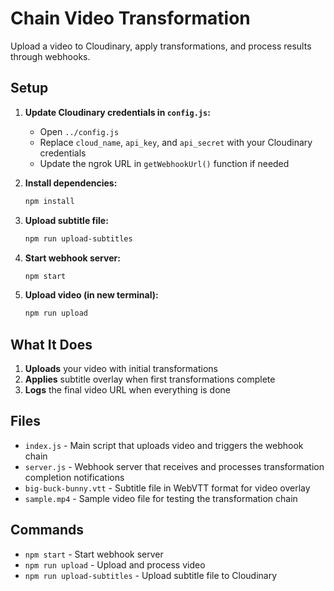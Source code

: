 # Chain Video Transformation

Upload a video to Cloudinary, apply transformations, and process results through webhooks.

## Setup

1. **Update Cloudinary credentials in `config.js`:**
   - Open `../config.js`
   - Replace `cloud_name`, `api_key`, and `api_secret` with your Cloudinary credentials
   - Update the ngrok URL in `getWebhookUrl()` function if needed

2. **Install dependencies:**
   ```bash
   npm install
   ```

3. **Upload subtitle file:**
   ```bash
   npm run upload-subtitles
   ```

4. **Start webhook server:**
   ```bash
   npm start
   ```

5. **Upload video (in new terminal):**
   ```bash
   npm run upload
   ```

## What It Does

1. **Uploads** your video with initial transformations
2. **Applies** subtitle overlay when first transformations complete
3. **Logs** the final video URL when everything is done

## Files

- `index.js` - Main script that uploads video and triggers the webhook chain
- `server.js` - Webhook server that receives and processes transformation completion notifications
- `big-buck-bunny.vtt` - Subtitle file in WebVTT format for video overlay
- `sample.mp4` - Sample video file for testing the transformation chain

## Commands

- `npm start` - Start webhook server
- `npm run upload` - Upload and process video
- `npm run upload-subtitles` - Upload subtitle file to Cloudinary
